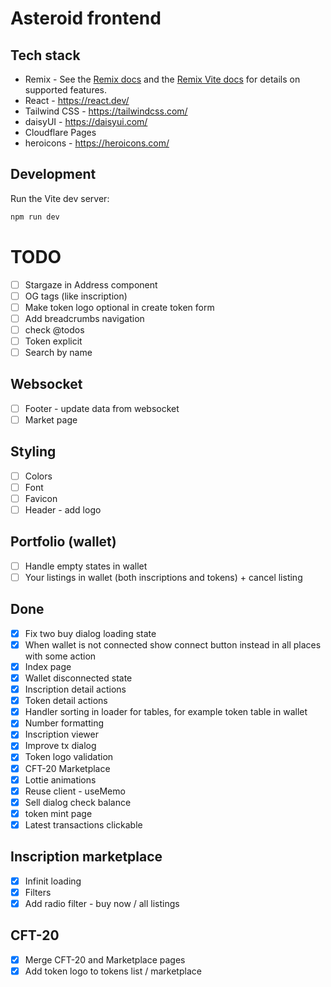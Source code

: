 # Asteroid frontend

## Tech stack
- Remix - See the [Remix docs](https://remix.run/docs) and the [Remix Vite docs](https://remix.run/docs/en/main/future/vite) for details on supported features.
- React - https://react.dev/
- Tailwind CSS - https://tailwindcss.com/
- daisyUI - https://daisyui.com/
- Cloudflare Pages
- heroicons - https://heroicons.com/

## Development

Run the Vite dev server:

```bash
npm run dev
```


# TODO

- [ ] Stargaze in Address component
- [ ] OG tags (like inscription)
- [ ] Make token logo optional in create token form
- [ ] Add breadcrumbs navigation
- [ ] check @todos
- [ ] Token explicit
- [ ] Search by name

## Websocket
- [ ] Footer - update data from websocket
- [ ] Market page

## Styling
- [ ] Colors
- [ ] Font
- [ ] Favicon
- [ ] Header - add logo

## Portfolio (wallet)
- [ ] Handle empty states in wallet
- [ ] Your listings in wallet (both inscriptions and tokens) + cancel listing

## Done

- [x] Fix two buy dialog loading state
- [x] When wallet is not connected show connect button instead in all places with some action
- [x] Index page
- [x] Wallet disconnected state
- [x] Inscription detail actions
- [x] Token detail actions
- [x] Handler sorting in loader for tables, for example token table in wallet
- [x] Number formatting
- [x] Inscription viewer
- [x] Improve tx dialog
- [x] Token logo validation
- [x] CFT-20 Marketplace
- [x] Lottie animations
- [x] Reuse client - useMemo
- [x] Sell dialog check balance
- [x] token mint page
- [x] Latest transactions clickable

## Inscription marketplace
- [x] Infinit loading
- [x] Filters
- [x] Add radio filter - buy now / all listings

## CFT-20
- [x] Merge CFT-20 and Marketplace pages
- [x] Add token logo to tokens list / marketplace 
